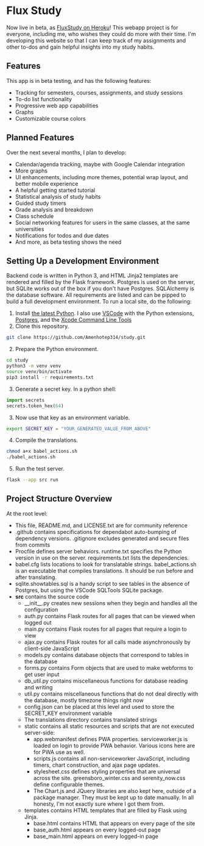# Flux Study
Now live in beta, as [FluxStudy on Heroku](https://fluxstudy-3cc38d8670a8.herokuapp.com)!
This webapp project is for everyone, including me, who wishes they could do more with their time. I'm developing this website so that I can keep track of my assignments and other to-dos and gain helpful insights into my study habits.

## Features
This app is in beta testing, and has the following features:
- Tracking for semesters, courses, assignments, and study sessions
- To-do list functionality
- Progressive web app capabilities
- Graphs
- Customizable course colors

## Planned Features
Over the next several months, I plan to develop:
- Calendar/agenda tracking, maybe with Google Calendar integration
- More graphs
- UI enhancements, including more themes, potential wrap layout, and better mobile experience
- A helpful getting started tutorial
- Statistical analysis of study habits
- Guided study timers
- Grade analysis and breakdown
- Class schedule
- Social networking features for users in the same classes, at the same universities
- Notifications for todos and due dates
- And more, as beta testing shows the need

## Setting Up a Development Environment
Backend code is written in Python 3, and HTML Jinja2 templates are rendered and filled by the Flask framework. Postgres is used on the server, but SQLite works out of the box if you don't have Postgres. SQLAlchemy is the database software. All requirements are listed and can be pipped to build a full development environment. To run a local site, do the following:
1. Install [the latest Python](https://www.python.org/downloads/). I also use [VSCode](https://code.visualstudio.com) with the Python extensions, [Postgres](https://www.postgresql.org), and the [Xcode Command Line Tools](https://mac.install.guide/commandlinetools/)
1. Clone this repository.
```bash
git clone https://github.com/Amenhotep314/study.git
```
2. Prepare the Python environment.
```bash
cd study
python3 -m venv venv
source venv/bin/activate
pip3 install -r requirements.txt
```
3. Generate a secret key. In a python shell:
```python
import secrets
secrets.token_hex(64)
```
3. Now use that key as an environment variable.
```bash
export SECRET_KEY = "YOUR_GENERATED_VALUE_FROM_ABOVE"
```
4. Compile the translations.
```bash
chmod a+x babel_actions.sh
./babel_actions.sh
```
5. Run the test server.
```bash
flask --app src run
```

## Project Structure Overview
At the root level:
 - This file, README.md, and LICENSE.txt are for community reference
 - .github contains specifications for dependabot auto-bumping of dependency versions. .gitignore excludes generated and secure files from commits
 - Procfile defines server behaviors. runtime.txt specifies the Python version in use on the server. requirements.txt lists the dependencies.
 - babel.cfg lists locations to look for translatable strings. babel_actions.sh is an executable that compiles translations. It should be run before and after translating.
 - sqlite.showtables.sql is a handy script to see tables in the absence of Postgres, but using the VSCode SQLTools SQLite package.
 - **src** contains the source code
    - \_\_init\_\_.py creates new sessions when they begin and handles all the configuration
    - auth.py contains Flask routes for all pages that can be viewed when logged out
    - main.py contains Flask routes for all pages that require a login to view
    - ajax.py contains Flask routes for all calls made asynchronously by client-side JavaScript
    - models.py contains database objects that correspond to tables in the database
    - forms.py contains Form objects that are used to make webforms to get user input
    - db_util.py contains miscellaneous functions for database reading and writing
    - util.py contains miscellaneous functions that do not deal directly with the database, mostly timezone things right now
    - config.json can be placed at this level and used to store the SECRET_KEY environment variable
    - The translations directory contains translated strings
    - static contains all static resources and scripts that are not executed server-side:
       - app.webmanifest defines PWA properties. serviceworker.js is loaded on login to provide PWA behavior. Various icons here are for PWA use as well.
       - scripts.js contains all non-serviceworker JavaScript, including timers, chart construction, and ajax page updates.
       - stylesheet.css defines styling properties that are universal across the site. greensboro_winter.css and serenity_now.css define configurable themes.
       - The Chart.js and JQuery libraries are also kept here, outside of a package manager. They must be kept up to date manually. In all honesty, I'm not exactly sure where I got them from.
    - templates contains HTML templates that are filled by Flask using Jinja.
       - base.html contains HTML that appears on every page of the site
       - base_auth.html appears on every logged-out page
       - base_main.html appears on every logged-in page